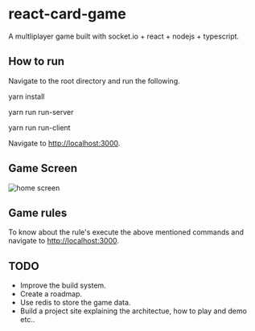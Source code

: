 # react-card-game

A multliplayer game built with socket.io + react + nodejs + typescript.



## How to run

Navigate to the root directory and run the following.

yarn install

yarn run run-server

yarn run run-client

Navigate to <http://localhost:3000>.

## Game Screen

![home screen](https://user-images.githubusercontent.com/11159061/45929339-e179da80-bf6d-11e8-9395-91377159aa5b.png)

## Game rules

To know about the rule's execute the above mentioned commands and navigate to <http://localhost:3000>.

## TODO

- Improve the build system.
- Create a roadmap.
- Use redis to store the game data.
- Build a project site explaining the architectue, how to play and demo etc..
